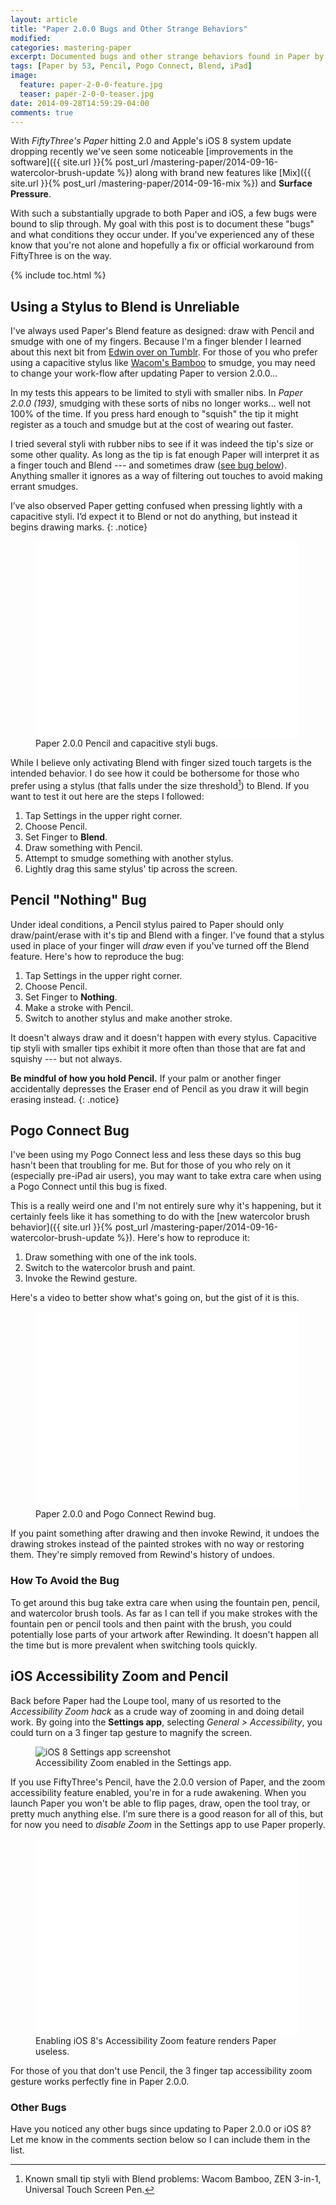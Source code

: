 ```yaml
---
layout: article
title: "Paper 2.0.0 Bugs and Other Strange Behaviors"
modified:
categories: mastering-paper
excerpt: Documented bugs and other strange behaviors found in Paper by 53 version 2.0.0 when using Pencil.
tags: [Paper by 53, Pencil, Pogo Connect, Blend, iPad]
image:
  feature: paper-2-0-0-feature.jpg
  teaser: paper-2-0-0-teaser.jpg
date: 2014-09-28T14:59:29-04:00
comments: true
---
```


With *FiftyThree's Paper* hitting 2.0 and Apple's iOS 8 system update dropping recently we've seen some noticeable [improvements in the software]({{ site.url }}{% post_url /mastering-paper/2014-09-16-watercolor-brush-update %}) along with brand new features like [Mix]({{ site.url }}{% post_url /mastering-paper/2014-09-16-mix %}) and **Surface Pressure**.

With such a substantially upgrade to both Paper and iOS, a few bugs were bound to slip through. My goal with this post is to document these "bugs" and what conditions they occur under. If you've experienced any of these know that you're not alone and hopefully a fix or official workaround from FiftyThree is on the way.

{% include toc.html %}

## Using a Stylus to Blend is Unreliable

I've always used Paper's Blend feature as designed: draw with Pencil and smudge with one of my fingers. Because I'm a finger blender I learned about this next bit from [Edwin over on Tumblr](http://mademistakes.tumblr.com/post/98571965783/paper-2-0-0-193). For those of you who prefer using a capacitive stylus like [Wacom's Bamboo](http://www.amazon.com/gp/product/B004VM0SE6/ref=as_li_tl?ie=UTF8&camp=1789&creative=390957&creativeASIN=B004VM0SE6&linkCode=as2&tag=mademist-20&linkId=OBWZLIM4PI3OCGYE) to smudge, you may need to change your work-flow after updating Paper to version 2.0.0...

In my tests this appears to be limited to styli with smaller nibs. In *Paper 2.0.0 (193)*, smudging with these sorts of nibs no longer works... well not 100% of the time. If you press hard enough to "squish" the tip it might register as a touch and smudge but at the cost of wearing out faster.

I tried several styli with rubber nibs to see if it was indeed the tip's size or some other quality. As long as the tip is fat enough Paper will interpret it as a finger touch and Blend --- and sometimes draw ([see bug below](#pencil-nothing-bug)). Anything smaller it ignores as a way of filtering out touches to avoid making errant smudges.

<i class="fa fa-info-circle"></i> I’ve also observed Paper getting confused when pressing lightly with a capacitive styli. I’d expect it to Blend or not do anything, but instead it begins drawing marks.
{: .notice}

<figure>
	<iframe width="420" height="315" src="//www.youtube.com/embed/cleK43E6M6o" frameborder="0" allowfullscreen></iframe>
	<figcaption>Paper 2.0.0 Pencil and capacitive styli bugs.</figcaption>
</figure>

While I believe only activating Blend with finger sized touch targets is the intended behavior. I do see how it could be bothersome for those who prefer using a stylus (that falls under the size threshold[^small-tip]) to Blend. If you want to test it out here are the steps I followed:

[^small-tip]: Known small tip styli with Blend problems: Wacom Bamboo, ZEN 3-in-1, Universal Touch Screen Pen.

1. Tap Settings in the upper right corner.
2. Choose Pencil.
3. Set Finger to **Blend**.
4. Draw something with Pencil.
5. Attempt to smudge something with another stylus.
6. Lightly drag this same stylus' tip across the screen.

## Pencil "Nothing" Bug

Under ideal conditions, a Pencil stylus paired to Paper should only draw/paint/erase with it's tip and Blend with a finger. I've found that a stylus used in place of your finger will *draw* even if you've turned off the Blend feature. Here's how to reproduce the bug:

1. Tap Settings in the upper right corner.
2. Choose Pencil.
3. Set Finger to **Nothing**.
4. Make a stroke with Pencil.
5. Switch to another stylus and make another stroke.

It doesn't always draw and it doesn't happen with every stylus. Capacitive tip styli with smaller tips exhibit it more often than those that are fat and squishy --- but not always.

<i class="fa fa-info-circle"></i> <strong>Be mindful of how you hold Pencil.</strong> If your palm or another finger accidentally depresses the Eraser end of Pencil as you draw it will begin erasing instead.
{: .notice}

## Pogo Connect Bug

I've been using my Pogo Connect less and less these days so this bug hasn't been that troubling for me. But for those of you who rely on it (especially pre-iPad air users), you may want to take extra care when using a Pogo Connect until this bug is fixed.

This is a really weird one and I'm not entirely sure why it's happening, but it certainly feels like it has something to do with the [new watercolor brush behavior]({{ site.url }}{% post_url /mastering-paper/2014-09-16-watercolor-brush-update %}). Here's how to reproduce it:

1. Draw something with one of the ink tools.
2. Switch to the watercolor brush and paint.
3. Invoke the Rewind gesture.

Here's a video to better show what's going on, but the gist of it is this. 

<figure>
	<iframe width="420" height="315" src="//www.youtube.com/embed/2BJerajpehQ" frameborder="0"> </iframe>
	<figcaption>Paper 2.0.0 and Pogo Connect Rewind bug.</figcaption>
</figure>

If you paint something after drawing and then invoke Rewind, it undoes the drawing strokes instead of the painted strokes with no way or restoring them. They're simply removed from Rewind's history of undoes.

### How To Avoid the Bug

To get around this bug take extra care when using the fountain pen, pencil, and watercolor brush tools. As far as I can tell if you make strokes with the fountain pen or pencil tools and then paint with the brush, you could potentially lose parts of your artwork after Rewinding. It doesn't happen all the time but is more prevalent when switching tools quickly.

## iOS Accessibility Zoom and Pencil

Back before Paper had the Loupe tool, many of us resorted to the *Accessibility Zoom hack* as a crude way of zooming in and doing detail work. By going into the **Settings app**, selecting *General > Accessibility*, you could turn on a 3 finger tap gesture to magnify the screen.

<figure>
	<img src="{{ site.url }}/images/ios-8-accessibility-zoom.jpg" alt="iOS 8 Settings app screenshot">
	<figcaption>Accessibility Zoom enabled in the Settings app.</figcaption>
</figure>

If you use FiftyThree's Pencil, have the 2.0.0 version of Paper, and the zoom accessibility feature enabled, you're in for a rude awakening. When you launch Paper you won't be able to flip pages, draw, open the tool tray, or pretty much anything else. I'm sure there is a good reason for all of this, but for now you need to *disable Zoom* in the Settings app to use Paper properly.

<figure>
	<iframe width="420" height="315" src="//www.youtube.com/embed/6_n1eWpZlV8" frameborder="0"> </iframe>
	<figcaption>Enabling iOS 8's Accessibility Zoom feature renders Paper useless.</figcaption>
</figure>

For those of you that don't use Pencil, the 3 finger tap accessibility zoom gesture works perfectly fine in Paper 2.0.0.

### Other Bugs

Have you noticed any other bugs since updating to Paper 2.0.0 or iOS 8? Let me know in the comments section below so I can include them in the list.